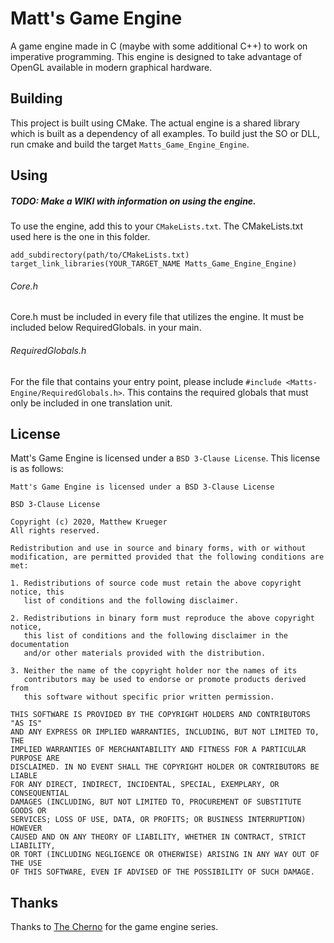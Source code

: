 # Matt's Game Engine

A game engine made in C (maybe with some additional C++) to work on imperative programming.
This engine is designed to take advantage of OpenGL available in modern graphical hardware.

## Building
This project is built using CMake. The actual engine is a shared library
which is built as a dependency of all examples. To build just the SO or DLL,
run cmake and build the target `Matts_Game_Engine_Engine`.

## Using
##### TODO: Make a WIKI with information on using the engine.
To use the engine, add this to your `CMakeLists.txt`. The CMakeLists.txt used here is the one in this folder.
```
add_subdirectory(path/to/CMakeLists.txt)
target_link_libraries(YOUR_TARGET_NAME Matts_Game_Engine_Engine)
```
###### Core.h
Core.h must be included in every file that utilizes the engine. It must be included below RequiredGlobals. in your main.
###### RequiredGlobals.h
For the file that contains your entry point, please include `#include <Matts-Engine/RequiredGlobals.h>`. This contains the
required globals that must only be included in one translation unit.

## License
Matt's Game Engine is licensed under a `BSD 3-Clause License`. 
This license is as follows:
```
Matt's Game Engine is licensed under a BSD 3-Clause License

BSD 3-Clause License

Copyright (c) 2020, Matthew Krueger
All rights reserved.

Redistribution and use in source and binary forms, with or without
modification, are permitted provided that the following conditions are met:

1. Redistributions of source code must retain the above copyright notice, this
   list of conditions and the following disclaimer.

2. Redistributions in binary form must reproduce the above copyright notice,
   this list of conditions and the following disclaimer in the documentation
   and/or other materials provided with the distribution.

3. Neither the name of the copyright holder nor the names of its
   contributors may be used to endorse or promote products derived from
   this software without specific prior written permission.

THIS SOFTWARE IS PROVIDED BY THE COPYRIGHT HOLDERS AND CONTRIBUTORS "AS IS"
AND ANY EXPRESS OR IMPLIED WARRANTIES, INCLUDING, BUT NOT LIMITED TO, THE
IMPLIED WARRANTIES OF MERCHANTABILITY AND FITNESS FOR A PARTICULAR PURPOSE ARE
DISCLAIMED. IN NO EVENT SHALL THE COPYRIGHT HOLDER OR CONTRIBUTORS BE LIABLE
FOR ANY DIRECT, INDIRECT, INCIDENTAL, SPECIAL, EXEMPLARY, OR CONSEQUENTIAL
DAMAGES (INCLUDING, BUT NOT LIMITED TO, PROCUREMENT OF SUBSTITUTE GOODS OR
SERVICES; LOSS OF USE, DATA, OR PROFITS; OR BUSINESS INTERRUPTION) HOWEVER
CAUSED AND ON ANY THEORY OF LIABILITY, WHETHER IN CONTRACT, STRICT LIABILITY,
OR TORT (INCLUDING NEGLIGENCE OR OTHERWISE) ARISING IN ANY WAY OUT OF THE USE
OF THIS SOFTWARE, EVEN IF ADVISED OF THE POSSIBILITY OF SUCH DAMAGE.
```

## Thanks
Thanks to [The Cherno](https://www.youtube.com/channel/UCQ-W1KE9EYfdxhL6S4twUNw)
for the game engine series. 